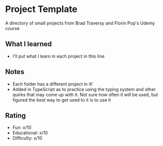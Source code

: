 # Project Template

A directory of small projects from Brad Traversy and Florin Pop's Udemy course

## What I learned

- I'll put what I learn in each project in this line

## Notes

- Each folder has a different project in it!
- Added in TypeScript as to practice using the typing system and other quirks that may come up with it. Not sure how often it will be used, but figured the best way to get used to it is to use it

## Rating

- Fun: x/10
- Educational: x/10
- Difficulty: x/10
